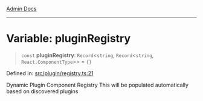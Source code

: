 [Admin Docs](/)

***

# Variable: pluginRegistry

> `const` **pluginRegistry**: `Record`\<`string`, `Record`\<`string`, `React.ComponentType`\>\> = `{}`

Defined in: [src/plugin/registry.ts:21](https://github.com/PalisadoesFoundation/talawa-admin/blob/main/src/plugin/registry.ts#L21)

Dynamic Plugin Component Registry
This will be populated automatically based on discovered plugins
